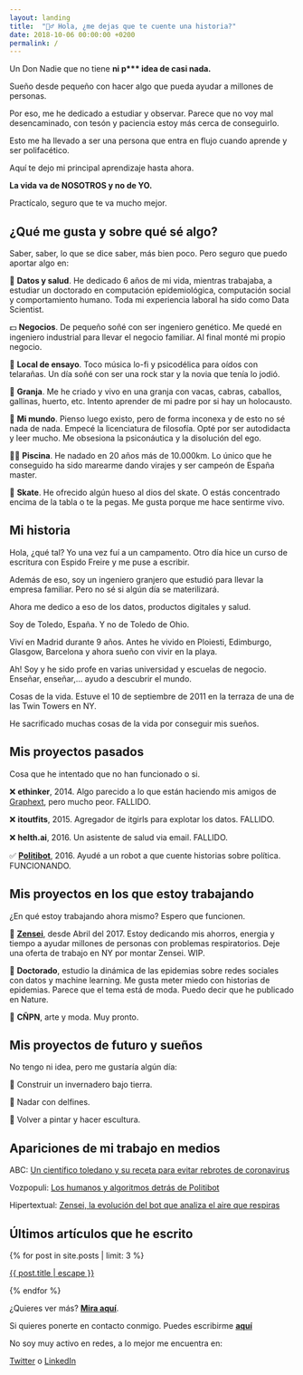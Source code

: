 ```yaml
---
layout: landing
title:  "🙋‍♂️ Hola, ¿me dejas que te cuente una historia?"
date: 2018-10-06 00:00:00 +0200
permalink: /
---
```


Un Don Nadie que no tiene __ni p*** idea de casi nada.__

Sueño desde pequeño con hacer algo que pueda ayudar a millones de personas.

Por eso, me he dedicado a estudiar y observar. Parece que no voy mal desencaminado, con tesón y paciencia estoy más cerca de conseguirlo.

Esto me ha llevado a ser una persona que entra en flujo cuando aprende y ser polifacético.

Aquí te dejo mi principal aprendizaje hasta ahora.

__La vida va de NOSOTROS y no de YO.__

Practícalo, seguro que te va mucho mejor.

## **¿Qué me gusta y sobre qué sé algo?**

Saber, saber, lo que se dice saber, más bien poco. Pero seguro que puedo aportar algo en:

🔬 **Datos y salud**. He dedicado 6 años de mi vida, mientras trabajaba, a estudiar un doctorado en computación epidemiológica, computación social y comportamiento humano. Toda mi experiencia laboral ha sido como Data Scientist.

💵 **Negocios**. De pequeño soñé con ser ingeniero genético. Me quedé en ingeniero industrial para llevar el negocio familiar. Al final monté mi propio negocio.

🎸 **Local de ensayo**. Toco música lo-fi y psicodélica para oídos con telarañas. Un día soñé con ser una rock star y la novia que tenía lo jodió.

🐐 **Granja**. Me he criado y vivo en una granja con vacas, cabras, caballos, gallinas, huerto, etc. Intento aprender de mi padre por si hay un holocausto.

🧠 **Mi mundo**. Pienso luego existo, pero de forma inconexa y de esto no sé nada de nada. Empecé la licenciatura de filosofía. Opté por ser autodidacta y leer mucho. Me obsesiona la psiconáutica y la disolución del ego.

🏊‍♂️ **Piscina**. He nadado en 20 años más de 10.000km. Lo único que he conseguido ha sido marearme dando virajes y ser campeón de España master.

🤪 **Skate**. He ofrecido algún hueso al dios del skate. O estás concentrado encima de la tabla o te la pegas. Me gusta porque me hace sentirme vivo.

## **Mi historia**

Hola, ¿qué tal? Yo una vez fuí a un campamento. Otro día hice un curso de escritura con Espido Freire y me puse a escribir.

Además de eso, soy un ingeniero granjero que estudió para llevar la empresa familiar. Pero no sé si algún día se materilizará.

Ahora me dedico a eso de los datos, productos digitales y salud.

Soy de Toledo, España. Y no de Toledo de Ohio.

Viví en Madrid durante 9 años. Antes he vivido en Ploiesti, Edimburgo, Glasgow, Barcelona y ahora sueño con vivir en la playa.

Ah! Soy y he sido profe en varias universidad y escuelas de negocio. Enseñar, enseñar,... ayudo a descubrir el mundo. 

Cosas de la vida. Estuve el 10 de septiembre de 2011 en la terraza de una de las Twin Towers en NY.

He sacrificado muchas cosas de la vida por conseguir mis sueños.

## **Mis proyectos pasados**

Cosa que he intentado que no han funcionado o si.

❌ **ethinker**, 2014. Algo parecido a lo que están haciendo mis amigos de [Graphext](https://graphext.com/), pero mucho peor. FALLIDO.

❌ **itoutfits**, 2015. Agregador de itgirls para explotar los datos. FALLIDO.

❌ **helth.ai**, 2016. Un asistente de salud via email. FALLIDO.

✅ [**Politibot**](http://politibot.io), 2016. Ayudé a un robot a que cuente historias sobre política. FUNCIONANDO.

## **Mis proyectos en los que estoy trabajando**

¿En qué estoy trabajando ahora mismo? Espero que funcionen.

👷 [**Zensei**](https://zenseiapp.com), desde Abril del 2017. Estoy dedicando mis ahorros, energia y tiempo a ayudar millones de personas con problemas respiratorios. Deje una oferta de trabajo en NY por montar Zensei. WIP.

👷 **Doctorado**, estudio la dinámica de las epidemias sobre redes sociales con datos y machine learning. Me gusta meter miedo con historias de epidemias. Parece que el tema está de moda. Puedo decir que he publicado en Nature.

👷 **CÑPN**, arte y moda. Muy pronto.

## **Mis proyectos de futuro y sueños**

No tengo ni idea, pero me gustaría algún día:

🥗 Construir un invernadero bajo tierra.

🐬 Nadar con delfines.

🎨 Volver a pintar y hacer escultura.

## **Apariciones de mi trabajo en medios**

ABC: [Un científico toledano y su receta para evitar rebrotes de coronavirus](https://www.abc.es/espana/castilla-la-mancha/toledo/abci-cientifico-toledano-y-receta-para-evitar-rebrotes-202008092022_noticia.html)

Vozpopuli: [Los humanos y algoritmos detrás de Politibot](https://www.vozpopuli.com/economia-y-finanzas/startups/humanos-algoritmos-detras-Politibot-chatbot-startup-telegram-inteligencia-artificial_0_1096691048.html)

Hipertextual: [Zensei, la evolución del bot que analiza el aire que respiras](https://hipertextual.com/2018/04/zensei-app-ambiente)

## **Últimos artículos que he escrito**

<div>
{% for post in site.posts | limit: 3 %}
    <p>
      <a itemprop="url" href="{{ post.url | relative_url }}">
        {{ post.title | escape }}
      </a>
    </p>
{% endfor %}
</div>

¿Quieres ver más? [**Mira aquí**](/blog).

Si quieres ponerte en contacto conmigo. Puedes escribirme [**aquí**](mailto:hola@dmartincc.com)

No soy muy activo en redes, a lo mejor me encuentra en:

[Twitter](https://twitter.com/Dmartincc) o [LinkedIn](https://www.linkedin.com/in/davidmartincorralcalvo/)





